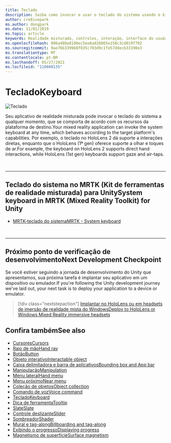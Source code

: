 ```yaml
---
title: Teclado
description: Saiba como invocar e usar o teclado do sistema usando o kit de ferramentas de realidade misturada.
author: cre8ivepark
ms.author: dongpark
ms.date: 11/01/2019
ms.topic: article
keywords: Realidade misturada, controles, interação, interface do usuário, UX, headset de realidade misturada, headset da realidade mista do Windows, headset da realidade virtual, HoloLens, teclado, MRTK, kit de ferramentas da realidade misturada
ms.openlocfilehash: 096a408a8106ec5ee6a820865e158c3cd019f702
ms.sourcegitcommit: 9ae76b339968f035c703d9c1fe57ddecb33198e3
ms.translationtype: MT
ms.contentlocale: pt-BR
ms.lasthandoff: 05/27/2021
ms.locfileid: "110600135"
---
```

# <a name="keyboard"></a><span data-ttu-id="5fcb9-104">Teclado</span><span class="sxs-lookup"><span data-stu-id="5fcb9-104">Keyboard</span></span>

![Teclado](images/UX_Hero_Keyboard.jpg)

<span data-ttu-id="5fcb9-106">Seu aplicativo de realidade misturada pode invocar o teclado do sistema a qualquer momento, que se comporta de acordo com os recursos da plataforma de destino.</span><span class="sxs-lookup"><span data-stu-id="5fcb9-106">Your mixed reality application can invoke the system keyboard at any time, which behaves according to the target platform's capabilities.</span></span> <span data-ttu-id="5fcb9-107">Por exemplo, o teclado no HoloLens 2 dá suporte a interações diretas, enquanto que o HoloLens (1ª gen) oferece suporte a olhar e toques de ar.</span><span class="sxs-lookup"><span data-stu-id="5fcb9-107">For example, the keyboard on HoloLens 2 supports direct hand interactions, while HoloLens (1st gen) keyboards support gaze and air-taps.</span></span>

<br>

---

## <a name="system-keyboard-in-mrtk-mixed-reality-toolkit-for-unity"></a><span data-ttu-id="5fcb9-108">Teclado do sistema no MRTK (Kit de ferramentas de realidade misturada) para Unity</span><span class="sxs-lookup"><span data-stu-id="5fcb9-108">System keyboard in MRTK (Mixed Reality Toolkit) for Unity</span></span>

* [<span data-ttu-id="5fcb9-109">MRTK-teclado do sistema</span><span class="sxs-lookup"><span data-stu-id="5fcb9-109">MRTK - System keyboard</span></span>](/windows/mixed-reality/mrtk-unity/features/ux-building-blocks/system-keyboard)

<br>

---

## <a name="next-development-checkpoint"></a><span data-ttu-id="5fcb9-110">Próximo ponto de verificação de desenvolvimento</span><span class="sxs-lookup"><span data-stu-id="5fcb9-110">Next Development Checkpoint</span></span>

<span data-ttu-id="5fcb9-111">Se você estiver seguindo a jornada de desenvolvimento do Unity que apresentamos, sua próxima tarefa é implantar seu aplicativo em um dispositivo ou emulador.</span><span class="sxs-lookup"><span data-stu-id="5fcb9-111">If you're following the Unity development journey we've laid out, your next task is to deploy your application to a device or emulator.</span></span>

> [!div class="nextstepaction"]
> [<span data-ttu-id="5fcb9-112">Implantar no HoloLens ou em headsets de imersão de realidade mista do Windows</span><span class="sxs-lookup"><span data-stu-id="5fcb9-112">Deploy to HoloLens or Windows Mixed Reality immersive headsets</span></span>](../develop/platform-capabilities-and-apis/using-visual-studio.md)

## <a name="see-also"></a><span data-ttu-id="5fcb9-113">Confira também</span><span class="sxs-lookup"><span data-stu-id="5fcb9-113">See also</span></span>

* [<span data-ttu-id="5fcb9-114">Cursores</span><span class="sxs-lookup"><span data-stu-id="5fcb9-114">Cursors</span></span>](cursors.md)
* [<span data-ttu-id="5fcb9-115">Raio de mão</span><span class="sxs-lookup"><span data-stu-id="5fcb9-115">Hand ray</span></span>](point-and-commit.md)
* [<span data-ttu-id="5fcb9-116">Botão</span><span class="sxs-lookup"><span data-stu-id="5fcb9-116">Button</span></span>](button.md)
* [<span data-ttu-id="5fcb9-117">Objeto interativo</span><span class="sxs-lookup"><span data-stu-id="5fcb9-117">Interactable object</span></span>](interactable-object.md)
* [<span data-ttu-id="5fcb9-118">Caixa delimitadora e barra de aplicativos</span><span class="sxs-lookup"><span data-stu-id="5fcb9-118">Bounding box and App bar</span></span>](app-bar-and-bounding-box.md)
* [<span data-ttu-id="5fcb9-119">Manipulação</span><span class="sxs-lookup"><span data-stu-id="5fcb9-119">Manipulation</span></span>](direct-manipulation.md)
* [<span data-ttu-id="5fcb9-120">Menu lateral</span><span class="sxs-lookup"><span data-stu-id="5fcb9-120">Hand menu</span></span>](hand-menu.md)
* [<span data-ttu-id="5fcb9-121">Menu próximo</span><span class="sxs-lookup"><span data-stu-id="5fcb9-121">Near menu</span></span>](near-menu.md)
* [<span data-ttu-id="5fcb9-122">Coleção de objetos</span><span class="sxs-lookup"><span data-stu-id="5fcb9-122">Object collection</span></span>](object-collection.md)
* [<span data-ttu-id="5fcb9-123">Comando de voz</span><span class="sxs-lookup"><span data-stu-id="5fcb9-123">Voice command</span></span>](voice-input.md)
* [<span data-ttu-id="5fcb9-124">Teclado</span><span class="sxs-lookup"><span data-stu-id="5fcb9-124">Keyboard</span></span>](keyboard.md)
* [<span data-ttu-id="5fcb9-125">Dica de ferramenta</span><span class="sxs-lookup"><span data-stu-id="5fcb9-125">Tooltip</span></span>](tooltip.md)
* [<span data-ttu-id="5fcb9-126">Slate</span><span class="sxs-lookup"><span data-stu-id="5fcb9-126">Slate</span></span>](slate.md)
* [<span data-ttu-id="5fcb9-127">Controle deslizante</span><span class="sxs-lookup"><span data-stu-id="5fcb9-127">Slider</span></span>](slider.md)
* [<span data-ttu-id="5fcb9-128">Sombreador</span><span class="sxs-lookup"><span data-stu-id="5fcb9-128">Shader</span></span>](shader.md)
* [<span data-ttu-id="5fcb9-129">Mural e tag-along</span><span class="sxs-lookup"><span data-stu-id="5fcb9-129">Billboarding and tag-along</span></span>](billboarding-and-tag-along.md)
* [<span data-ttu-id="5fcb9-130">Exibindo o progresso</span><span class="sxs-lookup"><span data-stu-id="5fcb9-130">Displaying progress</span></span>](progress.md)
* [<span data-ttu-id="5fcb9-131">Magnetismo de superfície</span><span class="sxs-lookup"><span data-stu-id="5fcb9-131">Surface magnetism</span></span>](surface-magnetism.md)